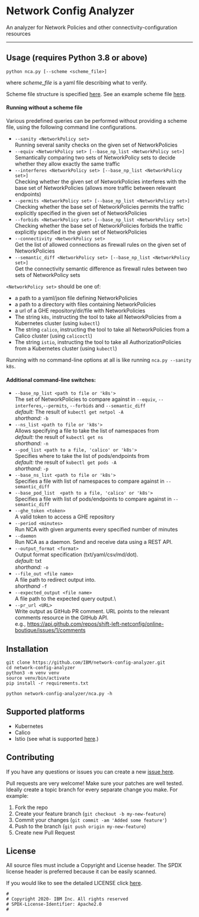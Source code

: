 # Network Config Analyzer
An analyzer for Network Policies and other connectivity-configuration resources

---

## Usage (requires Python 3.8 or above)
`python nca.py [--scheme <scheme_file>]`

where *scheme_file* is a yaml file describing what to verify.

Scheme file structure is specified [here](docs/SchemeFileFormat.md).
See an example scheme file [here](tests/k8s_testcases/example_policies/testcase1/testcase1-scheme.yaml).

#### Running without a scheme file
Various predefined queries can be performed without providing a scheme file, using the following command line configurations.
- `--sanity <NetworkPolicy set>` \
Running several sanity checks on the given set of NetworkPolicies
- `--equiv <NetworkPolicy set> [--base_np_list <NetworkPolicy set>]`\
Semantically comparing two sets of NetworkPolicy sets to decide whether they allow exactly the same traffic
- `--interferes <NetworkPolicy set> [--base_np_list <NetworkPolicy set>]`\
Checking whether the given set of NetworkPolicies interferes with the base set of NetworkPolicies 
(allows more traffic between relevant endpoints)
- `--permits <NetworkPolicy set> [--base_np_list <NetworkPolicy set>]`\
Checking whether the base set of NetworkPolicies permits the traffic explicitly specified in the given set of NetworkPolicies
- `--forbids <NetworkPolicy set> [--base_np_list <NetworkPolicy set>]`\
Checking whether the base set of NetworkPolicies forbids the traffic explicitly specified in the given set of NetworkPolicies
- `--connectivity <NetworkPolicy set>` \
Get the list of allowed connections as firewall rules on the given set of NetworkPolicies
- `--semantic_diff <NetworkPolicy set> [--base_np_list <NetworkPolicy set>]`\
Get the connectivity semantic difference as firewall rules between two sets of NetworkPolicy sets

`<NetworkPolicy set>` should be one of:
- a path to a yaml/json file defining NetworkPolicies
- a path to a directory with files containing NetworkPolicies
- a url of a GHE repository/dir/file with NetworkPolicies
- The string `k8s`, instructing the tool to take all NetworkPolicies from a Kubernetes cluster (using `kubectl`)
- The string `calico`, instructing the tool to take all NetworkPolicies from a Calico cluster (using `calicoctl`)
- The string `istio`, instructing the tool to take all AuthorizationPolicies from a Kubernetes cluster (using `kubectl`)

Running with no command-line options at all is like running `nca.py --sanity k8s`.

#### Additional command-line switches:
- `--base_np_list <path to file or 'k8s'>`\
  The set of NetworkPolicies to compare against in `--equiv`, `--interferes`,`--permits`, `--forbids` and `--semantic_diff`  \
  *default:* The result of `kubectl get netpol -A`\
  *shorthand:* `-b`
- `--ns_list <path to file or 'k8s'>`\
  Allows specifying a file to take the list of namespaces from\
  *default:* the result of `kubectl get ns`\
  *shorthand:* `-n`
- `--pod_list <path to a file, 'calico' or 'k8s'>`\
  Specifies where to take the list of pods/endpoints from\
  *default:* the result of `kubectl get pods -A`\
  *shorthand*: `-p`
- `--base_ns_list <path to file or 'k8s'>`\
  Specifies a file with list of namespaces to compare against in `--semantic_diff`
- `--base_pod_list  <path to a file, 'calico' or 'k8s'>`\
  Specifies a file with list of pods/endpoints to compare against in `--semantic_diff`
- `--ghe_token <token>`\
  A valid token to access a GHE repository
- `--period <minutes>`\
  Run NCA with given arguments every specified number of minutes
- `--daemon`\
  Run NCA as a daemon. Send and receive data using a REST API.
- `--output_format <format>`\
  Output format specification (txt/yaml/csv/md/dot).\
  *default:* txt\
  *shorthand:* `-o`
- `--file_out <file name>`\
  A file path to redirect output into.\
  *shorthand* `-f`
- `--expected_output <file name>`\
  A file path to the expected query output.\
- `--pr_url <URL>`\
   Write output as GitHub PR comment. URL points to the relevant comments resource in the GitHub API.\
   e.g., https://api.github.com/repos/shift-left-netconfig/online-boutique/issues/1/comments

## Installation
```commandline
git clone https://github.com/IBM/network-config-analyzer.git
cd network-config-analyzer
python3 -m venv venv
source venv/bin/activate
pip install -r requirements.txt

python network-config-analyzer/nca.py -h
```

## Supported platforms
* Kubernetes
* Calico
* Istio (see what is supported [here](docs/IstioSupport.md).)

## Contributing

If you have any questions or issues you can create a new [issue here][issues].

Pull requests are very welcome! Make sure your patches are well tested.
Ideally create a topic branch for every separate change you make. For
example:

1. Fork the repo
2. Create your feature branch (`git checkout -b my-new-feature`)
3. Commit your changes (`git commit -am 'Added some feature'`)
4. Push to the branch (`git push origin my-new-feature`)
5. Create new Pull Request

## License

All source files must include a Copyright and License header. The SPDX license header is 
preferred because it can be easily scanned.

If you would like to see the detailed LICENSE click [here](LICENSE).

```text
#
# Copyright 2020- IBM Inc. All rights reserved
# SPDX-License-Identifier: Apache2.0
#
```

[issues]: https://github.com/IBM/network-config-analyzer/issues/new/choose

